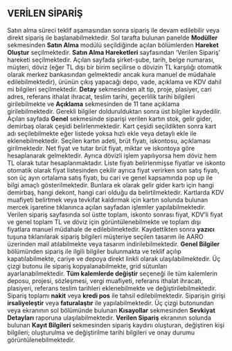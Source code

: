 ## VERİLEN SİPARİŞ
Satın alma süreci teklif aşamasından sonra sipariş ile devam edilebilir veya direkt sipariş ile başlanabilmektedir. 
Sol tarafta bulunan panelde **Modüller** sekmesinden **Satın Alma** modülü seçildiğinde açılan bölümlerden **Hareket Oluştur** seçilmektedir. **Satın Alma Hareketleri** sayfasından ‘Verilen Sipariş’ hareketi seçilmektedir. Açılan sayfada şirket-şube, tarih, belge numarası, müşteri, döviz (eğer TL dışı bir birim seçilirse o dövizin TL karşılığı otomatik olarak merkez bankasından gelmektedir ancak kura manuel de müdahale edilebilmektedir), ürünün çıkış yapacağı depo, vade, açıklama ve KDV dahil mi bilgileri seçilmektedir. **Detay** sekmesinden alt tip, proje, plasiyer, cari adres, referans ithalat ihracat, teslim tarihi, geçerlilik tarihi bilgileri girilebilmekte ve **Açıklama** sekmesinden de 11 tane açıklama girilebilmektedir. Gerekli bilgiler doldurulduktan sonra üst bilgiler kaydedilir. Açılan sayfada **Genel** sekmesinde siparişi verilen kartın stok, gelir gider, demirbaş olarak çeşidi belirlenmektedir. Kart çeşidi seçildikten sonra kart adı seçilebilmekte eğer listede yoksa hızlı ekle veya detaylı ekle ile eklenebilmektedir. Seçilen kartın adeti, brüt fiyatı, iskontosu, açıklaması girilmektedir. Net fiyat ve tutar brüt fiyat, miktar ve iskontoya göre hesaplanarak gelmektedir. Ayrıca dövizli işlem yapılıyorsa hem döviz hem TL olarak tutar hesaplanmaktadır. Liste fiyatı belirlenmişse fiyatlar ve iskonto otomatik olarak fiyat listesinden çekilir ayrıca fiyat verirken son satış fiyatı, son üç ayın ortalama satış fiyatı, bu cari ve genel kapsamında pop up ile bilgi amaçlı gösterilmektedir. Bunlara ek olarak gelir gider kartı için hangi demirbaş, hangi dekont, hangi cari olduğu da belirtilmektedir. Kartlarda KDV muafiyeti belirtmek veya tevkifat kaldırmak için kartın solunda bulunan mercek işaretine tıklanınca açılan sayfadan işlemler yapılabilmektedir. Verilen sipariş sayfasında sol üstte toplam, iskonto sonrası fiyat, KDV’li fiyat ve genel toplam TL ve döviz için görüntülenebilmekte ve toplam dışı fiyatlara manuel müdahale de edilebilmektedir. Kaydettikten sonra **yazıcı** tuşuna tıklanılarak sipariş bilgileri müşteriye seçilen tasarım ile AARO üzerinden mail atılabilmekte veya tasarım indirilebilmektedir. **Genel Bilgiler** bölümünden sipariş ile ilgili bilgiler bulunmakta ve teklif açılıp kapatılabilmekte, cariye ve depoya direkt linkli olarak ulaşılabilmektedir. Üç çizgi butonu ile sipariş kopyalanabilmekte, grid sütunları ayarlanabilmektedir. **Tüm kalemlerde değiştir** seçeneği ile tüm kalemlerin deposu, projesi, sözleşmesi, vergi muafiyeti, referans ithalat ihracatı, plasiyeri, referans teslim tarihleri eklenebilmekte ve değiştirilebilmektedir. Sipariş toplamı **nakit** veya **kredi pos** ile tahsil edilebilmektedir. Siparişin girişi **irsaliyeleştir** veya **faturalaştır** ile yapılabilmektedir. Üç çizgi butonundan veya ekranının sol bölümünde bulunan **Kısayollar** sekmesinden **Sevkiyat Detayları** raporuna ulaşılabilmektedir. 
**Verilen Sipariş** ekranının solunda bulunan **Kayıt Bilgileri** sekmesinden sipariş kaydını oluşturan, değiştiren kişi bilgileri; oluşturulma ve değiştirilme tarihi bilgileri ve onay durumu görüntülenebilmektedir. 
